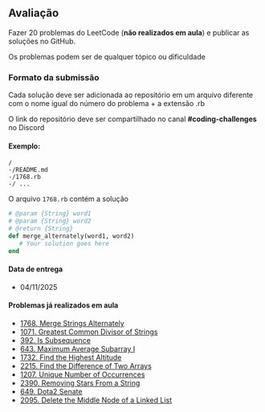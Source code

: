 ## Avaliação

Fazer 20 problemas do LeetCode (**não realizados em aula**) e publicar as soluções no GitHub.

Os problemas podem ser de qualquer tópico ou dificuldade

### Formato da submissão

Cada solução deve ser adicionada ao repositório em um arquivo diferente com o nome igual do número do problema + a extensão .rb

O link do repositório deve ser compartilhado no canal **#coding-challenges** no Discord

#### Exemplo:

```
/
-/README.md
-/1768.rb
-/ ...
```

O arquivo `1768.rb` contém a solução
```ruby
# @param {String} word1
# @param {String} word2
# @return {String}
def merge_alternately(word1, word2)
   # Your solution goes here 
end
```

#### Data de entrega

- 04/11/2025

#### Problemas já realizados em aula
- [1768. Merge Strings Alternately](https://leetcode.com/problems/merge-strings-alternately/)
- [1071. Greatest Common Divisor of Strings](https://leetcode.com/problems/greatest-common-divisor-of-strings)
- [392. Is Subsequence](https://leetcode.com/problems/is-subsequence/)
- [643. Maximum Average Subarray I](https://leetcode.com/problems/maximum-average-subarray-i/)
- [1732. Find the Highest Altitude](https://leetcode.com/problems/find-the-highest-altitude/)
- [2215. Find the Difference of Two Arrays](https://leetcode.com/problems/find-the-difference-of-two-arrays/)
- [1207. Unique Number of Occurrences](https://leetcode.com/problems/unique-number-of-occurrences/)
- [2390. Removing Stars From a String](https://leetcode.com/problems/removing-stars-from-a-string/)
- [649. Dota2 Senate](https://leetcode.com/problems/dota2-senate/)
- [2095. Delete the Middle Node of a Linked List](https://leetcode.com/problems/delete-the-middle-node-of-a-linked-list/)
